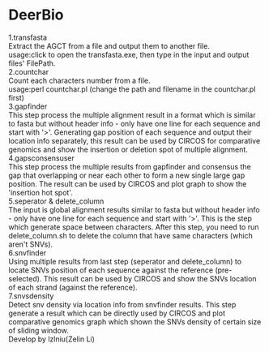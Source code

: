 # DeerBio
 1.transfasta\
 Extract the AGCT from a file and output them to another file.\
 usage:click to open the transfasta.exe, then type in the input and output files' FilePath.\
 2.countchar\
 Count each characters number from a file.\
 usage:perl countchar.pl (change the path and filename in the countchar.pl first)\
 3.gapfinder\
 This step process the multiple alignment result in a format which is similar to fasta but without header info - only have one line for each sequence and start with '>'. Generating gap position of each sequence and output their location info separately, this result can be used by CIRCOS for comparative genomics and show the insertion or deletion spot of multiple alignment.\
 4.gapsconsensuser\
 This step process the multiple results from gapfinder and consensus the gap that overlapping or near each other to form a new single large gap position. The result can be used by CIRCOS and plot graph to show the 'insertion hot spot'.\
 5.seperator & delete_column\
 The input is global alignment results similar to fasta but without header info - only have one line for each sequence and start with '>'. This is the step which generate space between characters. After this step, you need to run delete_column.sh to delete the column that have same characters (which aren't SNVs).\
 6.snvfinder\
 Using multiple results from last step (seperator and delete_column) to locate SNVs position of each sequence against the reference (pre-selected). This result can be used by CIRCOS and show the SNVs location of each strand (against the reference).\
 7.snvsdensity\
 Detect snv density via location info from snvfinder results. This step generate a result which can be directly used by CIRCOS and plot comparative genomics graph which shown the SNVs density of certain size of sliding window.\
 Develop by lzlniu(Zelin Li)
